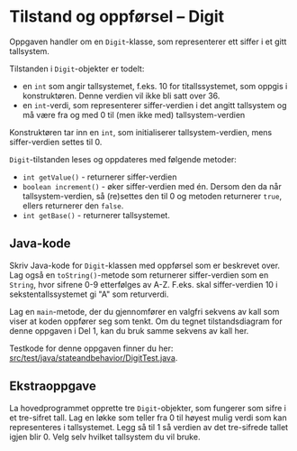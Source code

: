 # Tilstand og oppførsel – Digit

Oppgaven handler om en `Digit`-klasse, som representerer ett siffer i et gitt tallsystem.

Tilstanden i `Digit`-objekter er todelt:

- en `int` som angir tallsystemet, f.eks. 10 for titallssystemet, som oppgis i konstruktøren. Denne verdien vil ikke bli satt over 36.
- en `int`-verdi, som representerer siffer-verdien i det angitt tallsystem og må være fra og med 0 til (men ikke med) tallsystem-verdien

Konstruktøren tar inn en `int`, som initialiserer tallsystem-verdien, mens siffer-verdien settes til 0.

`Digit`-tilstanden leses og oppdateres med følgende metoder:

- `int getValue()` - returnerer siffer-verdien
- `boolean increment()` - øker siffer-verdien med én. Dersom den da når tallsystem-verdien, så (re)settes den til 0 og metoden returnerer `true`, ellers returnerer den `false`.
- `int getBase()` - returnerer tallsystemet.

## Java-kode

Skriv Java-kode for `Digit`-klassen med oppførsel som er beskrevet over. Lag også en `toString()`-metode som returnerer siffer-verdien som en `String`, hvor sifrene 0-9 etterfølges av A-Z. F.eks. skal siffer-verdien 10 i sekstentallssystemet gi "A" som returverdi.

Lag en `main`-metode, der du gjennomfører en valgfri sekvens av kall som viser at koden oppfører seg som tenkt. Om du tegnet tilstandsdiagram for denne oppgaven i Del 1, kan du bruk samme sekvens av kall her.

Testkode for denne oppgaven finner du her: [src/test/java/stateandbehavior/DigitTest.java](../../src/test/java/stateandbehavior/DigitTest.java).

## Ekstraoppgave

La hovedprogrammet opprette tre `Digit`-objekter, som fungerer som sifre i et tre-sifret tall. Lag en løkke som teller fra 0 til høyest mulig verdi som kan representeres i tallsystemet. Legg så til 1 så verdien av det tre-sifrede tallet igjen blir 0. Velg selv hvilket tallsystem du vil bruke.
